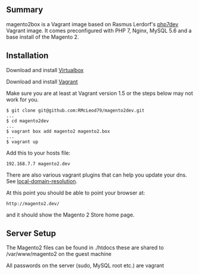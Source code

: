 ## Summary
magento2box is a Vagrant image based on Rasmus Lerdorf's [php7dev](https://github.com/rlerdorf/php7dev) Vagrant image. It comes preconfigured with PHP 7, Nginx, MySQL 5.6 and a base install of the Magento 2.

## Installation

Download and install [Virtualbox](https://www.virtualbox.org/wiki/Downloads)

Download and install [Vagrant](https://www.vagrantup.com/downloads.html)

Make sure you are at least at Vagrant version 1.5 or the steps below may not work for you.

```
$ git clone git@github.com:RMcLeod79/magento2dev.git
...
$ cd magento2dev
...
$ vagrant box add magento2 magento2.box
...
$ vagrant up
```

Add this to your hosts file:

```
192.168.7.7 magento2.dev
```

There are also various vagrant plugins that can help you update your dns. See [local-domain-resolution](https://github.com/mitchellh/vagrant/wiki/Available-Vagrant-Plugins#local-domain-resolution).  

At this point you should be able to point your  browser at:

```
http://magento2.dev/
```

and it should show the Magento 2 Store home page.


## Server Setup
The Magento2 files can be found in ./htdocs these are shared to /var/www/magento2 on the guest machine

All passwords on the server (sudo, MySQL root etc.) are vagrant
